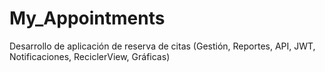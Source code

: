 # My_Appointments
Desarrollo de aplicación de reserva de citas (Gestión, Reportes, API, JWT, Notificaciones, ReciclerView, Gráficas)
